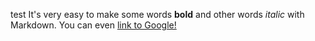 test
It's very easy to make some words **bold** and other words *italic* with Markdown. You can even [link to Google!](http://google.com)